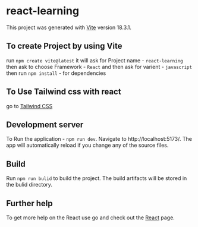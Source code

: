 ﻿# react-learning

This project was generated with [Vite](https://react.dev/versions) version 18.3.1.

## To create Project by using Vite
run 
`npm create vite@latest`
it will ask for Project name - `react-learning`
then ask to choose Framework - `React` and then ask for varient - `javascript`
then run `npm install` - for dependencies 

## To Use Tailwind css with react
go to [Tailwind CSS](https://tailwindcss.com/) 

## Development server

To Run the application - 
`npm run dev`. Navigate to http://localhost:5173/. The app will automatically reload if you change any of the source files.

## Build

Run 
`npm run bulid` to build the project. The build artifacts will be stored in the bulid directory.

## Further help

To get more help on the React use 
go and check out the [React](https://react.dev/) page.


